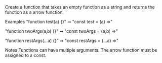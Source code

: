 Create a function that takes an empty function as a string and returns the function as a arrow function.

Examples
"function test(a) {}" ➞  "const test = (a) =>"

"function twoArgs(a,b) {}" ➞ "const twoArgs = (a,b) =>"

"function restArgs(...a) {}" ➞  "const restArgs = (...a) =>"

Notes
Functions can have multiple arguments.
The arrow function must be assigned to a const.